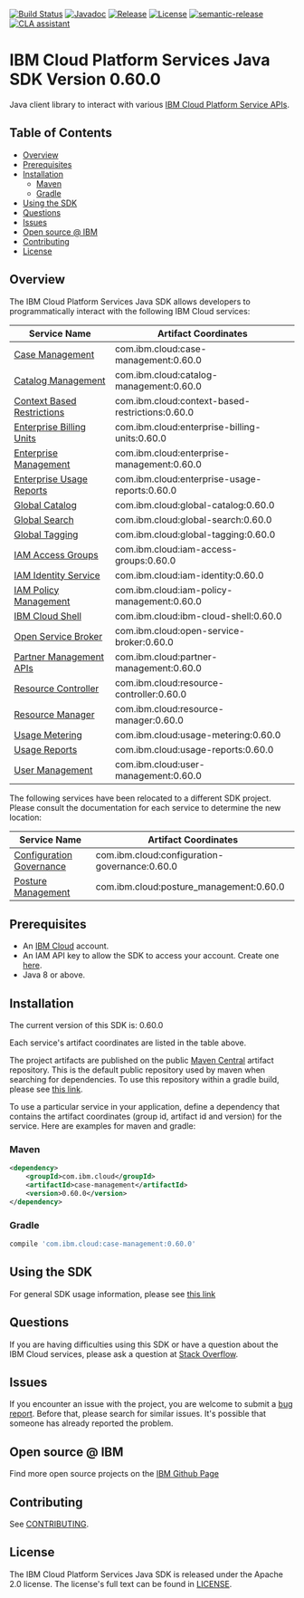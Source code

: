 [![Build Status](https://app.travis-ci.com/IBM/platform-services-java-sdk.svg?branch=main)](https://app.travis-ci.com/IBM/platform-services-java-sdk)
[![Javadoc](https://img.shields.io/static/v1?label=javadoc&message=latest&color=blue)](https://ibm.github.io/platform-services-java-sdk/docs/latest)
[![Release](https://img.shields.io/github/v/release/IBM/platform-services-java-sdk)](https://github.com/IBM/platform-services-java-sdk/releases/latest)
[![License](https://img.shields.io/badge/License-Apache%202.0-blue.svg)](https://opensource.org/licenses/Apache-2.0)
[![semantic-release](https://img.shields.io/badge/%20%20%F0%9F%93%A6%F0%9F%9A%80-semantic--release-e10079.svg)](https://github.com/semantic-release/semantic-release)
[![CLA assistant](https://cla-assistant.io/readme/badge/IBM/platform-services-java-sdk)](https://cla-assistant.io/IBM/platform-services-java-sdk)



# IBM Cloud Platform Services Java SDK Version 0.60.0

Java client library to interact with various 
[IBM Cloud Platform Service APIs](https://cloud.ibm.com/docs?tab=api-docs&category=platform_services).

## Table of Contents

<!--
  The TOC below is generated using the `markdown-toc` node package.

      https://github.com/jonschlinkert/markdown-toc

  You should regenerate the TOC after making changes to this file.

      npx markdown-toc --maxdepth 4 -i README.md
  -->

<!-- toc -->

- [Overview](#overview)
- [Prerequisites](#prerequisites)
- [Installation](#installation)
  * [Maven](#maven)
  * [Gradle](#gradle)
- [Using the SDK](#using-the-sdk)
- [Questions](#questions)
- [Issues](#issues)
- [Open source @ IBM](#open-source--ibm)
- [Contributing](#contributing)
- [License](#license)

<!-- tocstop -->

## Overview

The IBM Cloud Platform Services Java SDK allows developers to programmatically interact with the following IBM Cloud services:

Service Name | Artifact Coordinates
--- | --- 
[Case Management](https://cloud.ibm.com/apidocs/case-management?code=java) | com.ibm.cloud:case-management:0.60.0
[Catalog Management](https://cloud.ibm.com/apidocs/resource-catalog/private-catalog?code=java) | com.ibm.cloud:catalog-management:0.60.0
[Context Based Restrictions](https://cloud.ibm.com/apidocs/context-based-restrictions?code=java) | com.ibm.cloud:context-based-restrictions:0.60.0
[Enterprise Billing Units](https://cloud.ibm.com/apidocs/enterprise-apis/billing-unit?code=java) | com.ibm.cloud:enterprise-billing-units:0.60.0
[Enterprise Management](https://cloud.ibm.com/apidocs/enterprise-apis/enterprise?code=java) | com.ibm.cloud:enterprise-management:0.60.0
[Enterprise Usage Reports](https://cloud.ibm.com/apidocs/enterprise-apis/resource-usage-reports?code=java) | com.ibm.cloud:enterprise-usage-reports:0.60.0
[Global Catalog](https://cloud.ibm.com/apidocs/resource-catalog/global-catalog?code=java) | com.ibm.cloud:global-catalog:0.60.0
[Global Search](https://cloud.ibm.com/apidocs/search?code=java) | com.ibm.cloud:global-search:0.60.0
[Global Tagging](https://cloud.ibm.com/apidocs/tagging?code=java) | com.ibm.cloud:global-tagging:0.60.0
[IAM Access Groups](https://cloud.ibm.com/apidocs/iam-access-groups?code=java) | com.ibm.cloud:iam-access-groups:0.60.0
[IAM Identity Service](https://cloud.ibm.com/apidocs/iam-identity-token-api?code=java) | com.ibm.cloud:iam-identity:0.60.0
[IAM Policy Management](https://cloud.ibm.com/apidocs/iam-policy-management?code=java) | com.ibm.cloud:iam-policy-management:0.60.0
[IBM Cloud Shell](https://cloud.ibm.com/apidocs/cloudshell?code=java) | com.ibm.cloud:ibm-cloud-shell:0.60.0
[Open Service Broker](https://cloud.ibm.com/apidocs/resource-controller/ibm-cloud-osb-api?code=java) | com.ibm.cloud:open-service-broker:0.60.0
[Partner Management APIs](https://cloud.ibm.com/apidocs/partner-apis/partner?code=go) | com.ibm.cloud:partner-management:0.60.0
[Resource Controller](https://cloud.ibm.com/apidocs/resource-controller/resource-controller?code=java) | com.ibm.cloud:resource-controller:0.60.0
[Resource Manager](https://cloud.ibm.com/apidocs/resource-controller/resource-manager?code=java) | com.ibm.cloud:resource-manager:0.60.0
[Usage Metering](https://cloud.ibm.com/apidocs/usage-metering?code=java) | com.ibm.cloud:usage-metering:0.60.0
[Usage Reports](https://cloud.ibm.com/apidocs/metering-reporting?code=java) | com.ibm.cloud:usage-reports:0.60.0
[User Management](https://cloud.ibm.com/apidocs/user-management?code=java) | com.ibm.cloud:user-management:0.60.0

The following services have been relocated to a different SDK project.
Please consult the documentation for each service to determine the new location:

Service Name | Artifact Coordinates
--- | --- 
[Configuration Governance](https://cloud.ibm.com/apidocs/security-compliance/config?code=java) | com.ibm.cloud:configuration-governance:0.60.0
[Posture Management](https://cloud.ibm.com/apidocs/security-compliance/posture?code=java) | com.ibm.cloud:posture_management:0.60.0

## Prerequisites

[ibm-cloud-onboarding]: https://cloud.ibm.com/registration

* An [IBM Cloud][ibm-cloud-onboarding] account.
* An IAM API key to allow the SDK to access your account. Create one [here](https://cloud.ibm.com/iam/apikeys).
* Java 8 or above.

## Installation
The current version of this SDK is: 0.60.0

Each service's artifact coordinates are listed in the table above.

The project artifacts are published on the public [Maven Central](https://repo1.maven.org/maven2/)
artifact repository.  This is the default public repository used by maven when searching for dependencies.
To use this repository within a gradle build, please see
[this link](https://docs.gradle.org/current/userguide/declaring_repositories.html).

To use a particular service in your application, define a dependency that contains the
artifact coordinates (group id, artifact id and version) for the service.
Here are examples for maven and gradle:

### Maven

```xml
<dependency>
    <groupId>com.ibm.cloud</groupId>
    <artifactId>case-management</artifactId>
    <version>0.60.0</version>
</dependency>
```

### Gradle
```gradle
compile 'com.ibm.cloud:case-management:0.60.0'
```

## Using the SDK
For general SDK usage information, please see [this link](https://github.com/IBM/ibm-cloud-sdk-common/blob/main/README.md)

## Questions

If you are having difficulties using this SDK or have a question about the IBM Cloud services,
please ask a question at
[Stack Overflow](http://stackoverflow.com/questions/ask?tags=ibm-cloud).

## Issues
If you encounter an issue with the project, you are welcome to submit a
[bug report](https://github.com/IBM/platform-services-java-sdk/issues).
Before that, please search for similar issues. It's possible that someone has already reported the problem.

## Open source @ IBM
Find more open source projects on the [IBM Github Page](http://ibm.github.io/)

## Contributing
See [CONTRIBUTING](CONTRIBUTING.md).

## License

The IBM Cloud Platform Services Java SDK is released under the Apache 2.0 license.
The license's full text can be found in
[LICENSE](LICENSE).
